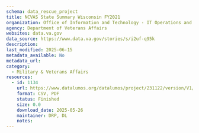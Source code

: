 ```yaml
---
schema: data_rescue_project 
title: NCVAS State Summary Wisconsin FY2021
organization: Office of Information and Technology - IT Operations and Services (ITOPS)
agency: Department of Veterans Affairs
websites: data.va.gov
data_source: https://www.data.va.gov/stories/s/i2uf-q95k
description: 
last_modified: 2025-06-15
metadata_available: No
metadata_url: 
category:
  - Military & Veterans Affairs 
resources:
  - id: 1134
    url: https://www.datalumos.org/datalumos/project/231122/version/V1/view
    format: CSV, PDF
    status: Finished
    size: 0.0
    download_date: 2025-05-26
    maintainer: DRP, DL
    notes: 
---
```

